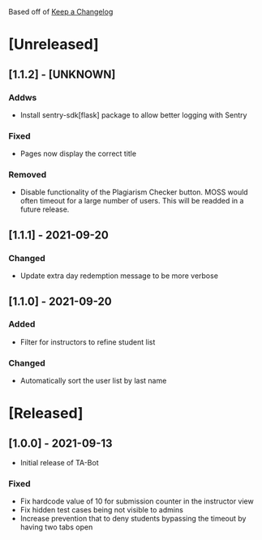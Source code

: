 Based off of [Keep a Changelog](https://keepachangelog.com/)

# [Unreleased]

## [1.1.2] - [UNKNOWN]
### Addws
* Install sentry-sdk[flask] package to allow better logging with Sentry
### Fixed
* Pages now display the correct title
### Removed
* Disable functionality of the Plagiarism Checker button.  MOSS would often timeout for a large number of users.  This will be readded in a future release.

## [1.1.1] - 2021-09-20
### Changed
* Update extra day redemption message to be more verbose

## [1.1.0] - 2021-09-20
### Added
* Filter for instructors to refine student list

### Changed
* Automatically sort the user list by last name

# [Released]

## [1.0.0] - 2021-09-13
* Initial release of TA-Bot
### Fixed
* Fix hardcode value of 10 for submission counter in the instructor view
* Fix hidden test cases being not visible to admins
* Increase prevention that to deny students bypassing the timeout by having two tabs open
